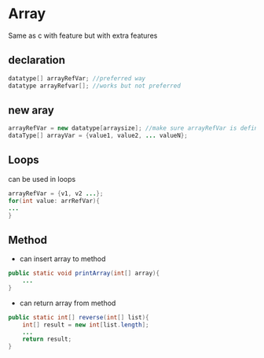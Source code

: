 # Array
Same as c with feature but with extra features

## declaration
```java
datatype[] arrayRefVar; //preferred way
datatype arrayRefvar[]; //works but not preferred
```

## new aray
```java
arrayRefVar = new datatype[arraysize]; //make sure arrayRefVar is defined
dataType[] arrayVar = {value1, value2, ... valueN};
```
## Loops
can be used in loops
```java
arrayRefVar = {v1, v2 ...};
for(int value: arrRefVar){
...
}
```

## Method
* can insert array to method
```java
public static void printArray(int[] array){
	...
}
```
* can return array from method
```java
public static int[] reverse(int[] list){
	int[] result = new int[list.length];
	...
	return result;
}
```




